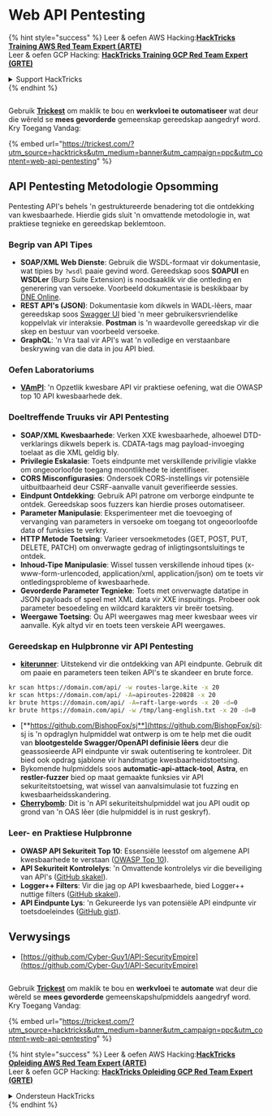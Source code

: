 # Web API Pentesting

{% hint style="success" %}
Leer & oefen AWS Hacking:<img src="../../.gitbook/assets/arte.png" alt="" data-size="line">[**HackTricks Training AWS Red Team Expert (ARTE)**](https://training.hacktricks.xyz/courses/arte)<img src="../../.gitbook/assets/arte.png" alt="" data-size="line">\
Leer & oefen GCP Hacking: <img src="../../.gitbook/assets/grte.png" alt="" data-size="line">[**HackTricks Training GCP Red Team Expert (GRTE)**<img src="../../.gitbook/assets/grte.png" alt="" data-size="line">](https://training.hacktricks.xyz/courses/grte)

<details>

<summary>Support HackTricks</summary>

* Kyk na die [**subskripsie planne**](https://github.com/sponsors/carlospolop)!
* **Sluit aan by die** 💬 [**Discord groep**](https://discord.gg/hRep4RUj7f) of die [**telegram groep**](https://t.me/peass) of **volg** ons op **Twitter** 🐦 [**@hacktricks\_live**](https://twitter.com/hacktricks\_live)**.**
* **Deel hacking truuks deur PRs in te dien na die** [**HackTricks**](https://github.com/carlospolop/hacktricks) en [**HackTricks Cloud**](https://github.com/carlospolop/hacktricks-cloud) github repos.

</details>
{% endhint %}

<figure><img src="../../.gitbook/assets/image (48).png" alt=""><figcaption></figcaption></figure>

Gebruik [**Trickest**](https://trickest.com/?utm\_source=hacktricks\&utm\_medium=text\&utm\_campaign=ppc\&utm\_term=trickest\&utm\_content=web-api-pentesting) om maklik te bou en **werkvloei te outomatiseer** wat deur die wêreld se **mees gevorderde** gemeenskap gereedskap aangedryf word.\
Kry Toegang Vandag:

{% embed url="https://trickest.com/?utm_source=hacktricks&utm_medium=banner&utm_campaign=ppc&utm_content=web-api-pentesting" %}

## API Pentesting Metodologie Opsomming

Pentesting API's behels 'n gestruktureerde benadering tot die ontdekking van kwesbaarhede. Hierdie gids sluit 'n omvattende metodologie in, wat praktiese tegnieke en gereedskap beklemtoon.

### **Begrip van API Tipes**

* **SOAP/XML Web Dienste**: Gebruik die WSDL-formaat vir dokumentasie, wat tipies by `?wsdl` paaie gevind word. Gereedskap soos **SOAPUI** en **WSDLer** (Burp Suite Extension) is noodsaaklik vir die ontleding en generering van versoeke. Voorbeeld dokumentasie is beskikbaar by [DNE Online](http://www.dneonline.com/calculator.asmx).
* **REST API's (JSON)**: Dokumentasie kom dikwels in WADL-lêers, maar gereedskap soos [Swagger UI](https://swagger.io/tools/swagger-ui/) bied 'n meer gebruikersvriendelike koppelvlak vir interaksie. **Postman** is 'n waardevolle gereedskap vir die skep en bestuur van voorbeeld versoeke.
* **GraphQL**: 'n Vra taal vir API's wat 'n volledige en verstaanbare beskrywing van die data in jou API bied.

### **Oefen Laboratoriums**

* [**VAmPI**](https://github.com/erev0s/VAmPI): 'n Opzetlik kwesbare API vir praktiese oefening, wat die OWASP top 10 API kwesbaarhede dek.

### **Doeltreffende Truuks vir API Pentesting**

* **SOAP/XML Kwesbaarhede**: Verken XXE kwesbaarhede, alhoewel DTD-verklarings dikwels beperk is. CDATA-tags mag payload-invoeging toelaat as die XML geldig bly.
* **Privilegie Eskalasie**: Toets eindpunte met verskillende priviligie vlakke om ongeoorloofde toegang moontlikhede te identifiseer.
* **CORS Misconfigurasies**: Ondersoek CORS-instellings vir potensiële uitbuitbaarheid deur CSRF-aanvalle vanuit geverifieerde sessies.
* **Eindpunt Ontdekking**: Gebruik API patrone om verborge eindpunte te ontdek. Gereedskap soos fuzzers kan hierdie proses outomatiseer.
* **Parameter Manipulasie**: Eksperimenteer met die toevoeging of vervanging van parameters in versoeke om toegang tot ongeoorloofde data of funksies te verkry.
* **HTTP Metode Toetsing**: Varieer versoekmetodes (GET, POST, PUT, DELETE, PATCH) om onverwagte gedrag of inligtingsontsluitings te ontdek.
* **Inhoud-Tipe Manipulasie**: Wissel tussen verskillende inhoud tipes (x-www-form-urlencoded, application/xml, application/json) om te toets vir ontledingsprobleme of kwesbaarhede.
* **Gevorderde Parameter Tegnieke**: Toets met onverwagte datatipe in JSON payloads of speel met XML data vir XXE inspuitings. Probeer ook parameter besoedeling en wildcard karakters vir breër toetsing.
* **Weergawe Toetsing**: Ou API weergawes mag meer kwesbaar wees vir aanvalle. Kyk altyd vir en toets teen verskeie API weergawes.

### **Gereedskap en Hulpbronne vir API Pentesting**

* [**kiterunner**](https://github.com/assetnote/kiterunner): Uitstekend vir die ontdekking van API eindpunte. Gebruik dit om paaie en parameters teen teiken API's te skandeer en brute force.
```bash
kr scan https://domain.com/api/ -w routes-large.kite -x 20
kr scan https://domain.com/api/ -A=apiroutes-220828 -x 20
kr brute https://domain.com/api/ -A=raft-large-words -x 20 -d=0
kr brute https://domain.com/api/ -w /tmp/lang-english.txt -x 20 -d=0
```
* [**https://github.com/BishopFox/sj**](https://github.com/BishopFox/sj): sj is 'n opdraglyn hulpmiddel wat ontwerp is om te help met die oudit van **blootgestelde Swagger/OpenAPI definisie lêers** deur die geassosieerde API eindpunte vir swak outentisering te kontroleer. Dit bied ook opdrag sjablone vir handmatige kwesbaarheidstoetsing.
* Bykomende hulpmiddels soos **automatic-api-attack-tool**, **Astra**, en **restler-fuzzer** bied op maat gemaakte funksies vir API sekuriteitstoetsing, wat wissel van aanvalsimulasie tot fuzzing en kwesbaarheidsskandering.
* [**Cherrybomb**](https://github.com/blst-security/cherrybomb): Dit is 'n API sekuriteitshulpmiddel wat jou API oudit op grond van 'n OAS lêer (die hulpmiddel is in rust geskryf).

### **Leer- en Praktiese Hulpbronne**

* **OWASP API Sekuriteit Top 10**: Essensiële leesstof om algemene API kwesbaarhede te verstaan ([OWASP Top 10](https://github.com/OWASP/API-Security/blob/master/2019/en/dist/owasp-api-security-top-10.pdf)).
* **API Sekuriteit Kontrolelys**: 'n Omvattende kontrolelys vir die beveiliging van API's ([GitHub skakel](https://github.com/shieldfy/API-Security-Checklist)).
* **Logger++ Filters**: Vir die jag op API kwesbaarhede, bied Logger++ nuttige filters ([GitHub skakel](https://github.com/bnematzadeh/LoggerPlusPlus-API-Filters)).
* **API Eindpunte Lys**: 'n Gekureerde lys van potensiële API eindpunte vir toetsdoeleindes ([GitHub gist](https://gist.github.com/yassineaboukir/8e12adefbd505ef704674ad6ad48743d)).

## Verwysings

* [https://github.com/Cyber-Guy1/API-SecurityEmpire](https://github.com/Cyber-Guy1/API-SecurityEmpire)

<figure><img src="../../.gitbook/assets/image (48).png" alt=""><figcaption></figcaption></figure>

Gebruik [**Trickest**](https://trickest.com/?utm\_source=hacktricks\&utm\_medium=text\&utm\_campaign=ppc\&utm\_term=trickest\&utm\_content=web-api-pentesting) om maklik te bou en **werkvloei** te **automate** wat deur die wêreld se **mees gevorderde** gemeenskapshulpmiddels aangedryf word.\
Kry Toegang Vandag:

{% embed url="https://trickest.com/?utm_source=hacktricks&utm_medium=banner&utm_campaign=ppc&utm_content=web-api-pentesting" %}

{% hint style="success" %}
Leer & oefen AWS Hacking:<img src="../../.gitbook/assets/arte.png" alt="" data-size="line">[**HackTricks Opleiding AWS Red Team Expert (ARTE)**](https://training.hacktricks.xyz/courses/arte)<img src="../../.gitbook/assets/arte.png" alt="" data-size="line">\
Leer & oefen GCP Hacking: <img src="../../.gitbook/assets/grte.png" alt="" data-size="line">[**HackTricks Opleiding GCP Red Team Expert (GRTE)**<img src="../../.gitbook/assets/grte.png" alt="" data-size="line">](https://training.hacktricks.xyz/courses/grte)

<details>

<summary>Ondersteun HackTricks</summary>

* Kyk na die [**subskripsie planne**](https://github.com/sponsors/carlospolop)!
* **Sluit aan by die** 💬 [**Discord groep**](https://discord.gg/hRep4RUj7f) of die [**telegram groep**](https://t.me/peass) of **volg** ons op **Twitter** 🐦 [**@hacktricks\_live**](https://twitter.com/hacktricks\_live)**.**
* **Deel hacking truuks deur PR's in te dien na die** [**HackTricks**](https://github.com/carlospolop/hacktricks) en [**HackTricks Cloud**](https://github.com/carlospolop/hacktricks-cloud) github repos.

</details>
{% endhint %}

